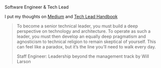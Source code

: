 Software Engineer & Tech Lead

I put my thoughts on [Medium](https://jamiewen00.medium.com/) and [Tech Lead Handbook](https://jamiewen00.gitbook.io/tech-lead-handbook/)
> To become a senior technical leader, you must build a deep perspective on technology and architecture. To operate as such a leader, you must then develop an equally deep pragmatism and agnosticism to technical religion to remain skeptical of yourself. This can feel like a paradox, but it’s the line you’ll need to walk every day.
>
> Staff Engineer: Leadership beyond the management track by Will Larson
